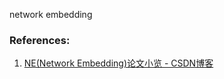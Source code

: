 network embedding


### References:
1. [NE(Network Embedding)论文小览 - CSDN博客](http://blog.csdn.net/dark_scope/article/details/74279582)